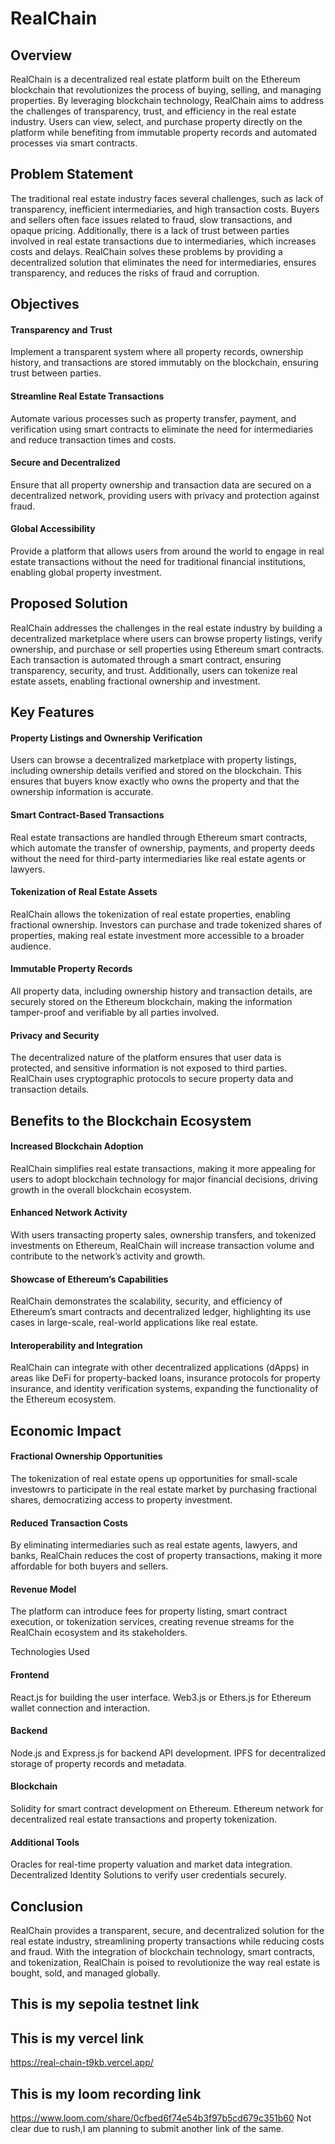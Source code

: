 # RealChain

## Overview
RealChain is a decentralized real estate platform built on the Ethereum blockchain that revolutionizes the process of buying, selling, and managing properties. By leveraging blockchain technology, RealChain aims to address the challenges of transparency, trust, and efficiency in the real estate industry. Users can view, select, and purchase property directly on the platform while benefiting from immutable property records and automated processes via smart contracts.

## Problem Statement
The traditional real estate industry faces several challenges, such as lack of transparency, inefficient intermediaries, and high transaction costs. Buyers and sellers often face issues related to fraud, slow transactions, and opaque pricing. Additionally, there is a lack of trust between parties involved in real estate transactions due to intermediaries, which increases costs and delays. RealChain solves these problems by providing a decentralized solution that eliminates the need for intermediaries, ensures transparency, and reduces the risks of fraud and corruption.

## Objectives
#### Transparency and Trust
Implement a transparent system where all property records, ownership history, and transactions are stored immutably on the blockchain, ensuring trust between parties.

#### Streamline Real Estate Transactions
Automate various processes such as property transfer, payment, and verification using smart contracts to eliminate the need for intermediaries and reduce transaction times and costs.

#### Secure and Decentralized
Ensure that all property ownership and transaction data are secured on a decentralized network, providing users with privacy and protection against fraud.

#### Global Accessibility
Provide a platform that allows users from around the world to engage in real estate transactions without the need for traditional financial institutions, enabling global property investment.

## Proposed Solution
RealChain addresses the challenges in the real estate industry by building a decentralized marketplace where users can browse property listings, verify ownership, and purchase or sell properties using Ethereum smart contracts. Each transaction is automated through a smart contract, ensuring transparency, security, and trust. Additionally, users can tokenize real estate assets, enabling fractional ownership and investment.

## Key Features
#### Property Listings and Ownership Verification
Users can browse a decentralized marketplace with property listings, including ownership details verified and stored on the blockchain. This ensures that buyers know exactly who owns the property and that the ownership information is accurate.

#### Smart Contract-Based Transactions
Real estate transactions are handled through Ethereum smart contracts, which automate the transfer of ownership, payments, and property deeds without the need for third-party intermediaries like real estate agents or lawyers.

#### Tokenization of Real Estate Assets
RealChain allows the tokenization of real estate properties, enabling fractional ownership. Investors can purchase and trade tokenized shares of properties, making real estate investment more accessible to a broader audience.

#### Immutable Property Records
All property data, including ownership history and transaction details, are securely stored on the Ethereum blockchain, making the information tamper-proof and verifiable by all parties involved.

#### Privacy and Security
The decentralized nature of the platform ensures that user data is protected, and sensitive information is not exposed to third parties. RealChain uses cryptographic protocols to secure property data and transaction details.

## Benefits to the Blockchain Ecosystem
#### Increased Blockchain Adoption
RealChain simplifies real estate transactions, making it more appealing for users to adopt blockchain technology for major financial decisions, driving growth in the overall blockchain ecosystem.

#### Enhanced Network Activity
With users transacting property sales, ownership transfers, and tokenized investments on Ethereum, RealChain will increase transaction volume and contribute to the network’s activity and growth.

#### Showcase of Ethereum’s Capabilities
RealChain demonstrates the scalability, security, and efficiency of Ethereum’s smart contracts and decentralized ledger, highlighting its use cases in large-scale, real-world applications like real estate.

#### Interoperability and Integration
RealChain can integrate with other decentralized applications (dApps) in areas like DeFi for property-backed loans, insurance protocols for property insurance, and identity verification systems, expanding the functionality of the Ethereum ecosystem.

## Economic Impact
#### Fractional Ownership Opportunities
The tokenization of real estate opens up opportunities for small-scale investowrs to participate in the real estate market by purchasing fractional shares, democratizing access to property investment.

#### Reduced Transaction Costs
By eliminating intermediaries such as real estate agents, lawyers, and banks, RealChain reduces the cost of property transactions, making it more affordable for both buyers and sellers.

#### Revenue Model
The platform can introduce fees for property listing, smart contract execution, or tokenization services, creating revenue streams for the RealChain ecosystem and its stakeholders.

Technologies Used
#### Frontend
React.js for building the user interface.
Web3.js or Ethers.js for Ethereum wallet connection and interaction.
#### Backend
Node.js and Express.js for backend API development.
IPFS for decentralized storage of property records and metadata.
#### Blockchain
Solidity for smart contract development on Ethereum.
Ethereum network for decentralized real estate transactions and property tokenization.
#### Additional Tools
Oracles for real-time property valuation and market data integration.
Decentralized Identity Solutions to verify user credentials securely.
## Conclusion
RealChain provides a transparent, secure, and decentralized solution for the real estate industry, streamlining property transactions while reducing costs and fraud. With the integration of blockchain technology, smart contracts, and tokenization, RealChain is poised to revolutionize the way real estate is bought, sold, and managed globally. 

## This is my sepolia testnet link

## This is my vercel link
https://real-chain-t9kb.vercel.app/

## This is my loom recording link
https://www.loom.com/share/0cfbed6f74e54b3f97b5cd679c351b60
Not clear due to rush,I am planning to submit another link of the same.
